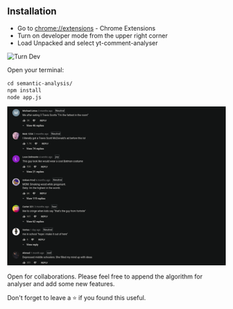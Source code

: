 
## Installation

-   Go to [chrome://extensions](chrome://extensions) - Chrome Extensions
-   Turn on developer mode from the upper right corner
-   Load Unpacked and select yt-comment-analyser

![Turn Dev](https://i.ibb.co/SV7dZMS/turnDev.png)

Open your terminal:

```
cd semantic-analysis/
npm install
node app.js
```

![banner](readme.png)

Open for collaborations. Please feel free to append the algorithm for analyser and add some new features.

Don't forget to leave a ⭐ if you found this useful.
